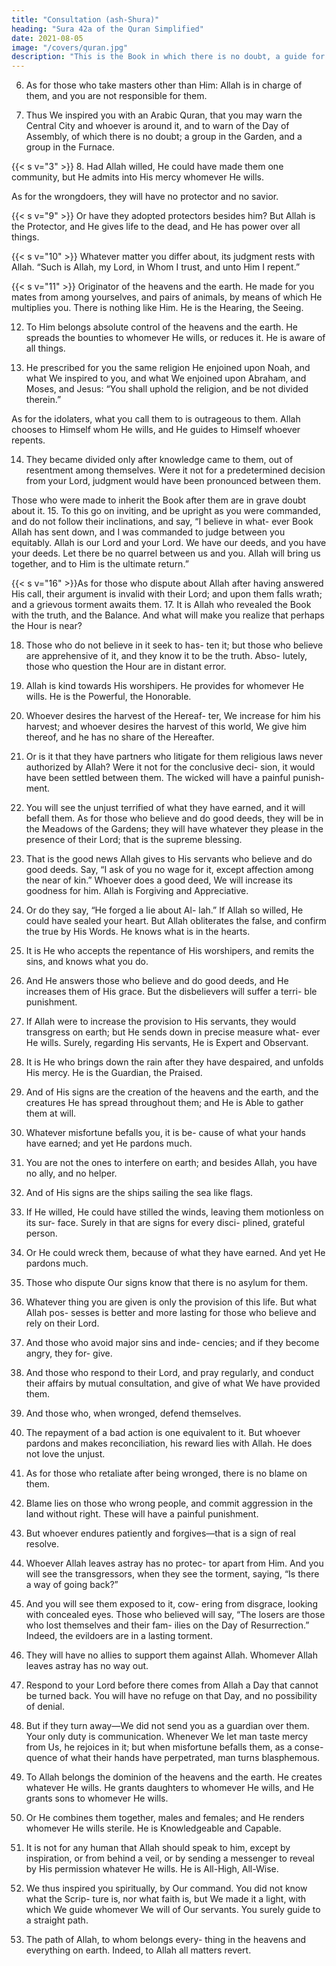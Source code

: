 ```yaml
---
title: "Consultation (ash-Shura)"
heading: "Sura 42a of the Quran Simplified"
date: 2021-08-05
image: "/covers/quran.jpg"
description: "This is the Book in which there is no doubt, a guide for the righteous."
---
```



<!-- 1. Ha,
Meem.{{< s v="2" >}}  Ayn,
Seen, Qaf.
Thus He inspires you, and those before
you—Allah the Almighty, the Wise.
{{< s v="4" >}}  To him belongs everything in the heavens
and everything on earth. He is the Sublime,
the Magnificent.
{{< s v="5" >}}  The heavens above them almost burst apart,
while the angels glorify the praises of their
Lord, and ask forgiveness for those on earth.
Allah is indeed the Forgiver, the Merciful. -->

6. As for those who take masters other than Him: Allah is in charge of them, and you are
not responsible for them.

7. Thus We inspired you with an Arabic Quran, that you may warn the Central City
and whoever is around it, and to warn of the Day of Assembly, of which there is no doubt;
a group in the Garden, and a group in the Furnace.

{{< s v="3" >}} 
8. Had Allah willed, He could have made them
one community, but He admits into His
mercy whomever He wills. 

As for the wrongdoers, they will have no protector and no savior.

{{< s v="9" >}}  Or have they adopted protectors besides him? But Allah is the Protector, and He gives
life to the dead, and He has power over all things.

{{< s v="10" >}}  Whatever matter you differ about, its judgment rests with Allah. “Such is Allah, my
Lord, in Whom I trust, and unto Him I repent.”

{{< s v="11" >}}  Originator of the heavens and the earth. He made for you mates from among yourselves,
and pairs of animals, by means of which He multiplies you. There is nothing like Him. He
is the Hearing, the Seeing. 

12. To Him belongs absolute control of the heavens and the earth. He spreads the bounties to whomever He wills, or reduces it. He is aware of all things.

13. He prescribed for you the same religion He enjoined upon Noah, and what We inspired
to you, and what We enjoined upon Abraham, and Moses, and Jesus: “You shall uphold the religion, and be not divided therein.”

As for the idolaters, what you call them to is outrageous to them. Allah chooses to Himself
whom He wills, and He guides to Himself whoever repents.

14. They became divided only after knowledge came to them, out of resentment among
themselves. Were it not for a predetermined decision from your Lord, judgment would
have been pronounced between them. 

Those who were made to inherit the Book after them are in grave doubt about it.
15. To this go on inviting, and be upright as
you were commanded, and do not follow
their inclinations, and say, “I believe in what-
ever Book Allah has sent down, and I was
commanded to judge between you equitably.
Allah is our Lord and your Lord. We have our
deeds, and you have your deeds. Let there be
no quarrel between us and you. Allah will bring us together, and to Him is the ultimate
return.”

{{< s v="16" >}}As for those who dispute about Allah after having answered His call, their argument is
invalid with their Lord; and upon them falls
wrath; and a grievous torment awaits them.
17. It is Allah who revealed the Book with the truth, and the Balance. And what will make
you realize that perhaps the Hour is near?

18. Those who do not believe in it seek to has-
ten it; but those who believe are apprehensive
of it, and they know it to be the truth. Abso-
lutely, those who question the Hour are in
distant error.
19. Allah is kind towards His worshipers. He
provides for whomever He wills. He is the
Powerful, the Honorable.
20. Whoever desires the harvest of the Hereaf-
ter, We increase for him his harvest; and
whoever desires the harvest of this world, We
give him thereof, and he has no share of the
Hereafter.
21. Or is it that they have partners who litigate
for them religious laws never authorized by
Allah? Were it not for the conclusive deci-
sion, it would have been settled between
them. The wicked will have a painful punish-
ment.
22. You will see the unjust terrified of what
they have earned, and it will befall them. As
for those who believe and do good deeds,
they will be in the Meadows of the Gardens;
they will have whatever they please in the
presence of their Lord; that is the supreme
blessing.
23. That is the good news Allah gives to His
servants who believe and do good deeds. Say,
“I ask of you no wage for it, except affection
among the near of kin.” Whoever does a good
deed, We will increase its goodness for him.
Allah is Forgiving and Appreciative.
24. Or do they say, “He forged a lie about Al-
lah.” If Allah so willed, He could have sealed
your heart. But Allah obliterates the false, and
confirm the true by His Words. He knows
what is in the hearts.
25. It is He who accepts the repentance of His
worshipers, and remits the sins, and knows
what you do.
26. And He answers those who believe and do
good deeds, and He increases them of His
grace. But the disbelievers will suffer a terri-
ble punishment.
27. If Allah were to increase the provision to
His servants, they would transgress on earth;
but He sends down in precise measure what-
ever He wills. Surely, regarding His servants,
He is Expert and Observant.
28. It is He who brings down the rain after they
have despaired, and unfolds His mercy. He is
the Guardian, the Praised.
29. And of His signs are the creation of the
heavens and the earth, and the creatures He
has spread throughout them; and He is Able
to gather them at will.
30. Whatever misfortune befalls you, it is be-
cause of what your hands have earned; and
yet He pardons much.
31. You are not the ones to interfere on earth;
and besides Allah, you have no ally, and no
helper.
32. And of His signs are the ships sailing the
sea like flags.
33. If He willed, He could have stilled the
winds, leaving them motionless on its sur-
face. Surely in that are signs for every disci-
plined, grateful person.
34. Or He could wreck them, because of what
they have earned. And yet He pardons much.
35. Those who dispute Our signs know that
there is no asylum for them.
36. Whatever thing you are given is only the
provision of this life. But what Allah pos-
sesses is better and more lasting for those
who believe and rely on their Lord.
37. And those who avoid major sins and inde-
cencies; and if they become angry, they for-
give.
38. And those who respond to their Lord, and
pray regularly, and conduct their affairs by mutual consultation, and give of what We
have provided them.

39. And those who, when wronged, defend themselves.
40. The repayment of a bad action is one equivalent to it. But whoever pardons and
makes reconciliation, his reward lies with Allah. He does not love the unjust.
41. As for those who retaliate after being wronged, there is no blame on them.
42. Blame lies on those who wrong people, and commit aggression in the land without right.
These will have a painful punishment.

43. But whoever endures patiently and forgives—that is a sign of real resolve.
44. Whoever Allah leaves astray has no protec-
tor apart from Him. And you will see the
transgressors, when they see the torment,
saying, “Is there a way of going back?”
45. And you will see them exposed to it, cow-
ering from disgrace, looking with concealed
eyes. Those who believed will say, “The losers
are those who lost themselves and their fam-
ilies on the Day of Resurrection.” Indeed, the
evildoers are in a lasting torment.
46. They will have no allies to support them
against Allah. Whomever Allah leaves astray
has no way out.
47. Respond to your Lord before there comes
from Allah a Day that cannot be turned back.
You will have no refuge on that Day, and no
possibility of denial.
48. But if they turn away—We did not send
you as a guardian over them. Your only duty
is communication. Whenever We let man
taste mercy from Us, he rejoices in it; but
when misfortune befalls them, as a conse-
quence of what their hands have perpetrated,
man turns blasphemous.
49. To Allah belongs the dominion of the
heavens and the earth. He creates whatever
He wills. He grants daughters to whomever
He wills, and He grants sons to whomever He
wills.
50. Or He combines them together, males and
females; and He renders whomever He wills
sterile. He is Knowledgeable and Capable.
51. It is not for any human that Allah should
speak to him, except by inspiration, or from
behind a veil, or by sending a messenger to
reveal by His permission whatever He wills.
He is All-High, All-Wise.
52. We thus inspired you spiritually, by Our
command. You did not know what the Scrip-
ture is, nor what faith is, but We made it a
light, with which We guide whomever We
will of Our servants. You surely guide to a
straight path.
53. The path of Allah, to whom belongs every-
thing in the heavens and everything on earth.
Indeed, to Allah all matters revert.

